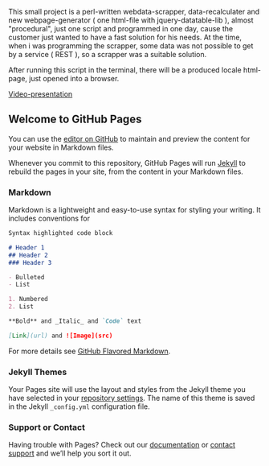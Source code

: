 This small project is a perl-written webdata-scrapper, data-recalculater and new webpage-generator ( one html-file with jquery-datatable-lib ), almost "procedural", just one script and programmed in one day, cause the customer just wanted to have a fast solution for his needs. At the time, when i was programming the scrapper, some data was not possible to get by a service ( REST ), so a scrapper was a suitable solution.

After running this script in the terminal, there will be a produced locale html-page, just opened into a browser.

[Video-presentation](http://www.green-homepages.de/#real_estate)


## Welcome to GitHub Pages

You can use the [editor on GitHub](https://github.com/denikom72/perl-data-scrapper/edit/master/index.md) to maintain and preview the content for your website in Markdown files.

Whenever you commit to this repository, GitHub Pages will run [Jekyll](https://jekyllrb.com/) to rebuild the pages in your site, from the content in your Markdown files.

### Markdown

Markdown is a lightweight and easy-to-use syntax for styling your writing. It includes conventions for

```markdown
Syntax highlighted code block

# Header 1
## Header 2
### Header 3

- Bulleted
- List

1. Numbered
2. List

**Bold** and _Italic_ and `Code` text

[Link](url) and ![Image](src)
```

For more details see [GitHub Flavored Markdown](https://guides.github.com/features/mastering-markdown/).

### Jekyll Themes

Your Pages site will use the layout and styles from the Jekyll theme you have selected in your [repository settings](https://github.com/denikom72/perl-data-scrapper/settings). The name of this theme is saved in the Jekyll `_config.yml` configuration file.

### Support or Contact

Having trouble with Pages? Check out our [documentation](https://help.github.com/categories/github-pages-basics/) or [contact support](https://github.com/contact) and we’ll help you sort it out.
